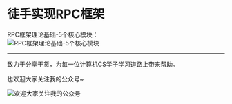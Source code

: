# 徒手实现RPC框架

RPC框架理论基础-5个核心模块：   
![RPC框架理论基础-5个核心模块](https://github.com/xiajunhust/awosome-cs/blob/main/QR-CODE.jpg)



---

致力于分享干货，为每一位计算机CS学子学习道路上带来帮助。

也欢迎大家关注我的公众号~

![欢迎大家关注我的公众号](https://github.com/xiajunhust/awosome-cs/blob/main/QR-CODE.jpg)

